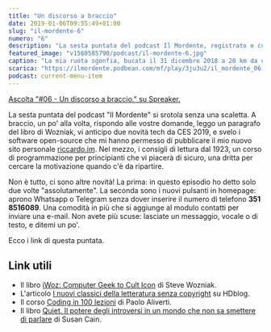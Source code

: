 ```yaml
---
title: "Un discorso a braccio"
date: 2019-01-06T09:55:49+01:00
slug: "il-mordente-6"
numero: "6"
description: "La sesta puntata del podcast Il Mordente, registrato e curato da Riccardo Palombo."
featured_image: "v1560585790/podcast/il-mordente-6.jpg"
caption: "La mia ruota sgonfia, bucata il 31 dicembre 2018 a 20 km da casa."
scarica: "https://ilmordente.podbean.com/mf/play/3ju3u2/il_mordente_06.mp3"
podcast: current-menu-item
---
```

<a class="spreaker-player" href="https://www.spreaker.com/episode/16645692" data-resource="episode_id=16645692" data-width="100%" data-height="200" data-theme="light" data-playlist="false" data-playlist-continuous="false" data-autoplay="false" data-live-autoplay="false" data-chapters-image="true" data-episode-image-position="right" data-hide-logo="false" data-hide-likes="false" data-hide-comments="false" data-hide-sharing="false" >Ascolta "#06 - Un discorso a braccio." su Spreaker.</a>

La sesta puntata del podcast "Il Mordente" si srotola senza una scaletta. A braccio, un po' alla volta, rispondo alle vostre domande, leggo un paragrafo del libro di Wozniak, vi anticipo due novità tech da CES 2019, e svelo i software open-source che mi hanno permesso di pubblicare il mio nuovo sito personale <a class="text-info" href="https://riccardo.im" title="Riccardo.im - Sito Personale di Riccardo Palombo">riccardo.im</a>. Nel mezzo, i consigli di lettura dal 1923, un corso di programmazione per principianti che vi piacerà di sicuro, una dritta per cercare la motivazione quando c'è da ripartire.

Non è tutto, ci sono altre novità! La prima: in questo episodio ho detto solo due volte "assolutamente". La seconda sono i nuovi pulsanti in homepage: aprono Whatsapp o Telegram senza dover inserire il numero di telefono **351 8516089**. Una comodità in più che si aggiunge al modulo contatti per inviare una e-mail. Non avete più scuse: lasciate un messaggio, vocale o di testo, e ditemi un po'.

Ecco i link di questa puntata.

## Link utili
<ul>
<li>Il libro <a class="text-info" href="https://amzn.to/2C463Nb" target="_blank" rel="nofollow" title="Vedi il libro iWoz su Amazon">iWoz: Computer Geek to Cult Icon</a> di Steve Wozniak.</li>
<li>L'articolo <a class="text-info" href="https://www.hdblog.it/2019/01/02/libri-senza-copyright-2019/" target="_blank" title="Vedi l'articolo su HDblog.it">I nuovi classici della letteratura senza copyright</a> su HDblog.</li>
<li>Il corso <a class="text-info" href="https://youtu.be/FMVAluETO4E" target="_blank" title="Vedi la playlist su Youtube">Coding in 100 lezioni</a> di Paolo Aliverti.</li>
<li>Il libro <a class="text-info" href="https://amzn.to/2RozP91" target="_blank" rel="nofollow" title="Vedi il libro Quiet su Amazon">Quiet. Il potere degli introversi in un mondo che non sa smettere di parlare</a> di Susan Cain.</li>
</ul>